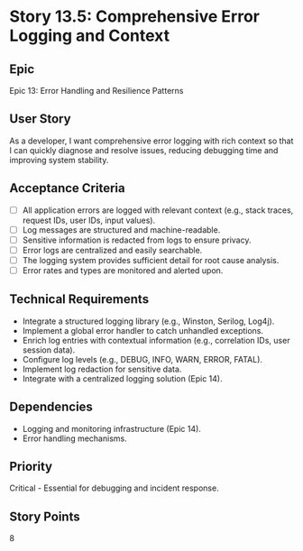 # Story 13.5: Comprehensive Error Logging and Context

## Epic
Epic 13: Error Handling and Resilience Patterns

## User Story
As a developer, I want comprehensive error logging with rich context so that I can quickly diagnose and resolve issues, reducing debugging time and improving system stability.

## Acceptance Criteria
- [ ] All application errors are logged with relevant context (e.g., stack traces, request IDs, user IDs, input values).
- [ ] Log messages are structured and machine-readable.
- [ ] Sensitive information is redacted from logs to ensure privacy.
- [ ] Error logs are centralized and easily searchable.
- [ ] The logging system provides sufficient detail for root cause analysis.
- [ ] Error rates and types are monitored and alerted upon.

## Technical Requirements
- Integrate a structured logging library (e.g., Winston, Serilog, Log4j).
- Implement a global error handler to catch unhandled exceptions.
- Enrich log entries with contextual information (e.g., correlation IDs, user session data).
- Configure log levels (e.g., DEBUG, INFO, WARN, ERROR, FATAL).
- Implement log redaction for sensitive data.
- Integrate with a centralized logging solution (Epic 14).

## Dependencies
- Logging and monitoring infrastructure (Epic 14).
- Error handling mechanisms.

## Priority
Critical - Essential for debugging and incident response.

## Story Points
8

